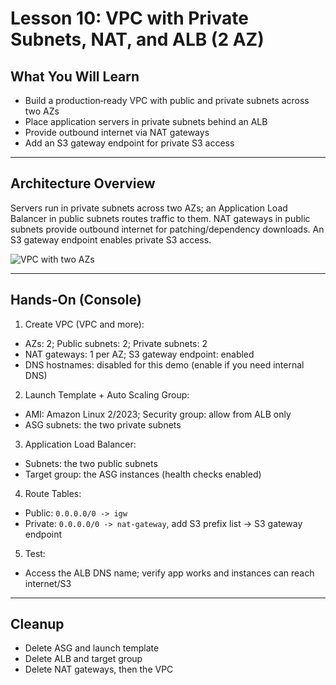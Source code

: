 # Lesson 10: VPC with Private Subnets, NAT, and ALB (2 AZ)

## What You Will Learn
- Build a production‑ready VPC with public and private subnets across two AZs
- Place application servers in private subnets behind an ALB
- Provide outbound internet via NAT gateways
- Add an S3 gateway endpoint for private S3 access

---

## Architecture Overview
Servers run in private subnets across two AZs; an Application Load Balancer in public subnets routes traffic to them. NAT gateways in public subnets provide outbound internet for patching/dependency downloads. An S3 gateway endpoint enables private S3 access.

![VPC with two AZs](https://docs.aws.amazon.com/images/vpc/latest/userguide/images/vpc-example-private-subnets.png)

---

## Hands‑On (Console)
1) Create VPC (VPC and more):
- AZs: 2; Public subnets: 2; Private subnets: 2
- NAT gateways: 1 per AZ; S3 gateway endpoint: enabled
- DNS hostnames: disabled for this demo (enable if you need internal DNS)

2) Launch Template + Auto Scaling Group:
- AMI: Amazon Linux 2/2023; Security group: allow from ALB only
- ASG subnets: the two private subnets

3) Application Load Balancer:
- Subnets: the two public subnets
- Target group: the ASG instances (health checks enabled)

4) Route Tables:
- Public: `0.0.0.0/0 -> igw`
- Private: `0.0.0.0/0 -> nat-gateway`, add S3 prefix list -> S3 gateway endpoint

5) Test:
- Access the ALB DNS name; verify app works and instances can reach internet/S3

---

## Cleanup
- Delete ASG and launch template
- Delete ALB and target group
- Delete NAT gateways, then the VPC